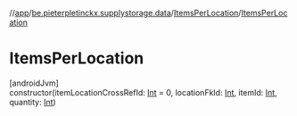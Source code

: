 //[app](../../../index.md)/[be.pieterpletinckx.supplystorage.data](../index.md)/[ItemsPerLocation](index.md)/[ItemsPerLocation](-items-per-location.md)

# ItemsPerLocation

[androidJvm]\
constructor(itemLocationCrossRefId: [Int](https://kotlinlang.org/api/latest/jvm/stdlib/kotlin/-int/index.html) = 0, locationFkId: [Int](https://kotlinlang.org/api/latest/jvm/stdlib/kotlin/-int/index.html), itemId: [Int](https://kotlinlang.org/api/latest/jvm/stdlib/kotlin/-int/index.html), quantity: [Int](https://kotlinlang.org/api/latest/jvm/stdlib/kotlin/-int/index.html))
